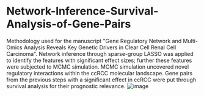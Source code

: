 # Network-Inference-Survival-Analysis-of-Gene-Pairs
Methodology used for the manuscript "Gene Regulatory Network and Multi-Omics Analysis Reveals Key Genetic Drivers in Clear Cell Renal Cell Carcinoma".
Network inference through sparse-group LASSO was applied to identify the features with significant effect sizes; further these features were subjected to MCMC simulation. MCMC simulation uncovered novel regulatory interactions within the ccRCC molecular landscape. Gene pairs from the previous steps with a significant effect in ccRCC were put through survival analysis for their prognostic relevance.
![image](https://github.com/user-attachments/assets/888a9ba0-12cf-430e-b361-bd3ab0bdb2b0)
